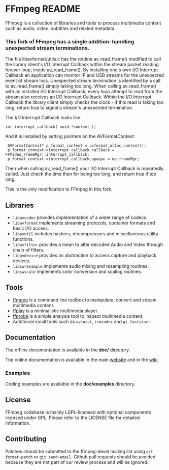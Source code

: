 FFmpeg README
=============

FFmpeg is a collection of libraries and tools to process multimedia content
such as audio, video, subtitles and related metadata.

### This fork of FFmpeg has a single addition: handling unexpected stream terminations.

The file libavformat/utils.c has the routine av_read_frame() modified to call the 
library client's I/O Interrupt Callback within the stream packet reading forever
loop, inside av_read_frame(). By installing one's own I/O Interrupt Callback an
application can monitor IP and USB streams for the unexpected event of stream loss.
Unexpected stream termination is identified by a call to av_read_frame() simply taking 
too long. When calling av_read_frame() with an installed I/O Interrupt Callback, every
loop attempt to read from the stream also receives an I/O Interrupt Callback. Within
the I/O Interrupt Callback the library client simply checks the clock - if this read
is taking too long, return true to signal a stream's unexpected termination. 

The I/O Interrupt Callback looks like:

  `int interrupt_callback( void *context );`
  
And it is installed by setting pointers on the AVFormatContext:
 ```
  AVFormatContext* p_format_context = avformat_alloc_context();
  p_format_context->interrupt_callback.callback = FFVideo_FrameMgr::interrupt_callback;
  p_format_context->interrupt_callback.opaque = mp_frameMgr;
```
Then when calling av_read_frame() your I/O Interrupt Callback is repeatedly called. 
Just check the time then for being too long, and return true if too long.

This is the only modification to FFmpeg in this fork. 

## Libraries

* `libavcodec` provides implementation of a wider range of codecs.
* `libavformat` implements streaming protocols, container formats and basic I/O access.
* `libavutil` includes hashers, decompressors and miscellaneous utility functions.
* `libavfilter` provides a mean to alter decoded Audio and Video through chain of filters.
* `libavdevice` provides an abstraction to access capture and playback devices.
* `libswresample` implements audio mixing and resampling routines.
* `libswscale` implements color conversion and scaling routines.

## Tools

* [ffmpeg](https://ffmpeg.org/ffmpeg.html) is a command line toolbox to
  manipulate, convert and stream multimedia content.
* [ffplay](https://ffmpeg.org/ffplay.html) is a minimalistic multimedia player.
* [ffprobe](https://ffmpeg.org/ffprobe.html) is a simple analysis tool to inspect
  multimedia content.
* Additional small tools such as `aviocat`, `ismindex` and `qt-faststart`.

## Documentation

The offline documentation is available in the **doc/** directory.

The online documentation is available in the main [website](https://ffmpeg.org)
and in the [wiki](https://trac.ffmpeg.org).

### Examples

Coding examples are available in the **doc/examples** directory.

## License

FFmpeg codebase is mainly LGPL-licensed with optional components licensed under
GPL. Please refer to the LICENSE file for detailed information.

## Contributing

Patches should be submitted to the ffmpeg-devel mailing list using
`git format-patch` or `git send-email`. Github pull requests should be
avoided because they are not part of our review process and will be ignored.
